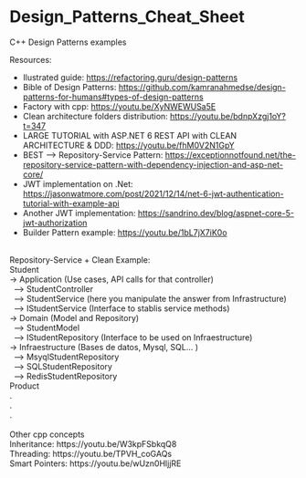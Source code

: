 # Design_Patterns_Cheat_Sheet
C++ Design Patterns examples <br>

Resources: <br>

* Ilustrated guide: https://refactoring.guru/design-patterns <br>
* Bible of Design Patterns: https://github.com/kamranahmedse/design-patterns-for-humans#types-of-design-patterns <br>
* Factory with cpp: https://youtu.be/XyNWEWUSa5E <br>
* Clean architecture folders distribution: https://youtu.be/bdnpXzgj1oY?t=347 <br>
* LARGE TUTORIAL with ASP.NET 6 REST API with CLEAN ARCHITECTURE & DDD: https://youtu.be/fhM0V2N1GpY <br>
* BEST --> Repository-Service Pattern: https://exceptionnotfound.net/the-repository-service-pattern-with-dependency-injection-and-asp-net-core/ <br>
* JWT implementation on .Net: https://jasonwatmore.com/post/2021/12/14/net-6-jwt-authentication-tutorial-with-example-api <br>
* Another JWT implementation: https://sandrino.dev/blog/aspnet-core-5-jwt-authorization <br>
* Builder Pattern example: https://youtu.be/1bL7jX7iK0o <br>


<br>
Repository-Service + Clean Example: <br>
Student<br>
	-> Application (Use cases, API calls for that controller)<br>
		&ensp;--> StudentController<br>
    &ensp;--> StudentService (here you manipulate the answer from Infrastructure)<br>
    &ensp;--> IStudentService (Interface to stablis service methods)<br>
	-> Domain (Model and Repository)<br>
		&ensp;--> StudentModel<br>
		&ensp;--> IStudentRepository (Interface to be used on Infraestructure)<br>
	-> Infraestructure (Bases de datos, Mysql, SQL... )<br>
		&ensp;--> MsyqlStudentRepository<br>
		&ensp;--> SQLStudentRepository<br>
		&ensp;--> RedisStudentRepository<br>
Product<br>
.<br>
.<br>
.<br>
<br>
Other cpp concepts
<br>
Inheritance: https://youtu.be/W3kpFSbkqQ8<br>
Threading: https://youtu.be/TPVH_coGAQs<br>
Smart Pointers: https://youtu.be/wUzn0HljjRE<br>
